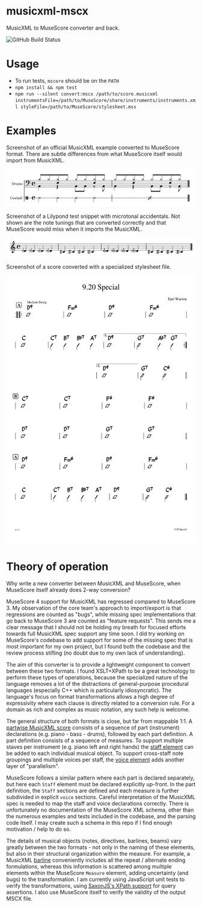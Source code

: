 musicxml-mscx
=============

MusicXML to MuseScore converter and back.

![GitHub Build Status](https://github.com/infojunkie/musicxml-mscx/workflows/Test/badge.svg)

# Usage
- To run tests, `mscore` should be on the `PATH`
- `npm install && npm test`
- `npm run --silent convert:mscx /path/to/score.musicxml instrumentsFile=/path/to/MuseScore/share/instruments/instruments.xml styleFile=/path/to/MuseScore/stylesheet.mss`

# Examples
Screenshot of an official MusicXML example converted to MuseScore format. There are subtle differences from what MuseScore itself would import from MusicXML.

![Screenshot of an official MusicXML example converted to MuseScore format.](https://github.com/infojunkie/musicxml-mscx/blob/main/doc/screenshots/tutorial-percussion.png?raw=true)

Screenshot of a Lilypond test snippet with microtonal accidentals. Not shown are the note tunings that are converted correctly and that MuseScore would miss when it imports the MusicXML.

![Screenshot of a Lilypond test snippet with microtonal accidentals.](https://github.com/infojunkie/musicxml-mscx/blob/main/doc/screenshots/01f-Pitches-ParenthesizedMicrotoneAccidentals.png?raw=true)

Screenshot of a score converted with a specialized stylesheet file.

![Screenshot of a score converted with a specialized stylesheet file.](https://github.com/infojunkie/musicxml-mscx/blob/main/doc/screenshots/9-20-special.png?raw=true)

# Theory of operation
Why write a new converter between MusicXML and MuseScore, when MuseScore itself already does 2-way conversion?

MuseScore 4 support for MusicXML has regressed compared to MuseScore 3. My observation of the core team's approach to import/export is that regressions are counted as "bugs", while missing spec implementations that go back to MuseScore 3 are counted as "feature requests". This sends me a clear message that I should not be holding my breath for focused efforts towards full MusicXML spec support any time soon. I did try working on MuseScore's codebase to add support for some of the missing spec that is most important for my own project, but I found both the codebase and the review process stifling (no doubt due to my own lack of understanding).

The aim of this converter is to provide a lightweight component to convert between these two formats. I found XSLT+XPath to be a great technology to perform these types of operations, because the specialized nature of the language removes a lot of the distractions of general-purpose procedural languages (especially C++ which is particularly idiosyncratic). The language's focus on format transformations allows a high degree of expressivity where each clause is directly related to a conversion rule. For a domain as rich and complex as music notation, any such help is welcome.

The general structure of both formats is close, but far from mappable 1:1. A [partwise MusicXML score](https://www.w3.org/2021/06/musicxml40/musicxml-reference/elements/score-partwise/) consists of a sequence of part (instrument) declarations (e.g. piano - bass - drums), followed by each part definition. A part definition consists of a sequence of measures. To support multiple staves per instrument (e.g. piano left and right hands) the [staff element](https://www.w3.org/2021/06/musicxml40/musicxml-reference/elements/staff/) can be added to each individual musical object. To support cross-staff note groupings and multiple voices per staff, the [voice element](https://www.w3.org/2021/06/musicxml40/musicxml-reference/elements/voice/) adds another layer of "parallelism".

MuseScore follows a similar pattern where each part is declared separately, but here each `Staff` element must be declared explicitly up-front. In the part definition, the `Staff` sections are defined and each measure is further subdivided in explicit `voice` sections. Careful interpretation of the MusicXML spec is needed to map the staff and voice declarations correctly. There is unfortunately no documentation of the MuseScore XML schema, other than the numerous examples and tests included in the codebase, and the parsing code itself. I may create such a schema in this repo if I find enough motivation / help to do so.

The details of musical objects (notes, directives, barlines, beams) vary greatly between the two formats - not only in the naming of these elements, but also in their structural organization within the measure. For example, a MusicXML [barline](https://www.w3.org/2021/06/musicxml40/musicxml-reference/elements/barline/) conveniently includes all the repeat / alternate ending formulations, whereas this information is scattered among multiple elements within the MuseScore `Measure` element, adding uncertainty (and bugs) to the transformation. I am currently using JavaScript unit tests to verify the transformations, using [SaxonJS's XPath support](https://www.saxonica.com/saxon-js/documentation2/index.html#!api/xpathEvaluate) for query assertions. I also use MuseScore itself to verify the validity of the output MSCX file.
